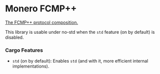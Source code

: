 # Monero FCMP++

[The FCMP++ protocol composition.](https://github.com/kayabaNerve/fcmp-plus-plus-paper)

This library is usable under no-std when the `std` feature (on by default) is
disabled.

### Cargo Features

- `std` (on by default): Enables `std` (and with it, more efficient internal
  implementations).
